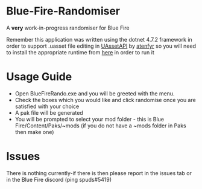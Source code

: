 # Blue-Fire-Randomiser
A **very** work-in-progress randomiser for Blue Fire

Remember this application was written using the dotnet 4.7.2 framework in order to support .uasset file editing in [UAssetAPI](https://github.com/atenfyr/UAssetAPI) by [atenfyr](https://github.com/atenfyr) so you will need to install the appropriate runtime from [here](https://dotnet.microsoft.com/en-us/download/dotnet-framework/net472) in order to run it


# Usage Guide
- Open BlueFireRando.exe and you will be greeted with the menu. 
- Check the boxes which you would like and click randomise once you are satisfied with your choice
- A pak file will be generated
- You will be prompted to select your mod folder - this is Blue Fire/Content/Paks/~mods (if you do not have a ~mods folder in Paks then make one)

# Issues
There is nothing currently-if there is then please report in the issues tab or in the Blue Fire discord (ping spuds#5419)

